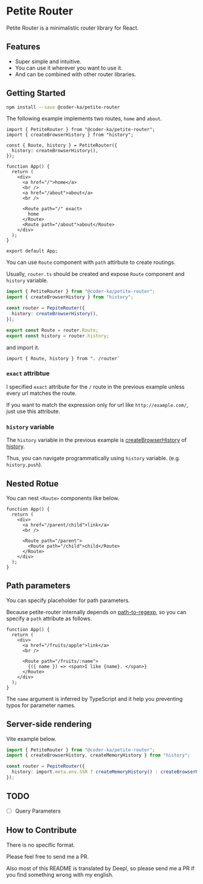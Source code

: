 # Petite Router

Petite Router is a minimalistic router library for React.

## Features

- Super simple and intuitive.
- You can use it wherever you want to use it.
- And can be combined with other router libraries.

## Getting Started

```bash
npm install --save @coder-ka/petite-router
```

The following example implements two routes, `home` and `about`.

```tsx
import { PetiteRouter } from "@coder-ka/petite-router";
import { createBrowserHistory } from "history";

const { Route, history } = PetiteRouter({
  history: createBrowserHistory(),
});

function App() {
  return (
    <div>
      <a href="/">home</a>
      <br />
      <a href="/about">about</a>
      <br />

      <Route path="/" exact>
        home
      </Route>
      <Route path="/about">about</Route>
    </div>
  );
}

export default App;
```

You can use `Route` component with `path` attirbute to create routings.

Usually, `router.ts` should be created and expose `Route` component and `history` variable.

```ts
import { PetiteRouter } from "@coder-ka/petite-router";
import { createBrowserHistory } from "history";

const router = PepiteRouter({
  history: createBrowserHistory(),
});

export const Route = router.Route;
export const history = router.history;
```

and import it.

```tsx
import { Route, history } from ". /router`
```

### `exact` attribtue

I specified `exact` attribute for the `/` route in the previous example unless every url matches the route.

If you want to match the expression only for url like `http://example.com/`, just use this attribute.

### `history` variable

The `history` variable in the previous example is [createBrowserHistory](https://github.com/remix-run/history/blob/dev/docs/getting-started.md) of [history](https://github.com/remix-run/history).

Thus, you can navigate programmatically using `history` variable. (e.g. `history.push`).

## Nested Rotue

You can nest `<Route>` components like below.

```tsx
function App() {
  return (
    <div>
      <a href="/parent/child">link</a>
      <br />

      <Route path="/parent">
        <Route path="/child">child</Route>
      </Route>
    </div>
  );
}
```

## Path parameters

You can specify placeholder for path parameters.

Because petite-router internally depends on [path-to-regexp](https://github.com/pillarjs/path-to-regexp), so you can specify a `path` attribute as follows.

```tsx
function App() {
  return (
    <div>
      <a href="/fruits/apple">link</a>
      <br />

      <Route path="/fruits/:name">
        {({ name }) => <span>I like {name}. </span>}
      </Route>
    </div>
  );
}
```

The `name` argument is inferred by TypeScript and it help you preventing typos for parameter names.

## Server-side rendering

Vite example below.

```ts
import { PetiteRouter } from "@coder-ka/petite-router";
import { createBrowserHistory, createMemoryHistory } from "history";

const router = PepiteRouter({
  history: import.meta.env.SSR ? createMemoryHistory() : createBrowserHistory(),
});
```

## TODO

- [ ] Query Parameters

## How to Contribute

There is no specific format.

Please feel free to send me a PR.

Also most of this README is translated by Deepl, so please send me a PR if you find something wrong with my english.
